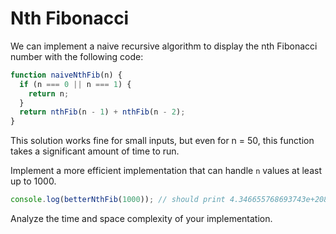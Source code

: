 # Nth Fibonacci

We can implement a naive recursive algorithm to display the nth Fibonacci number with the following code:

```js
function naiveNthFib(n) {
  if (n === 0 || n === 1) {
    return n;
  }
  return nthFib(n - 1) + nthFib(n - 2);
}
```

This solution works fine for small inputs, but even for n = 50, this function takes a significant amount of time to run.

Implement a more efficient implementation that can handle `n` values at least up to 1000.

```js
console.log(betterNthFib(1000)); // should print 4.346655768693743e+208 in less than 1 second
```

Analyze the time and space complexity of your implementation.
